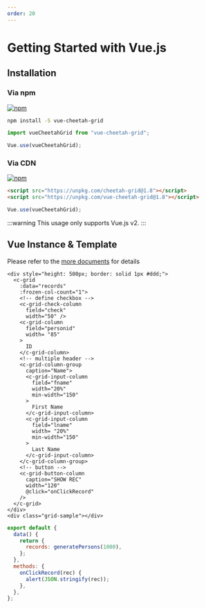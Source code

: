 ```yaml
---
order: 20
---
```


# Getting Started with Vue.js

## Installation

### Via npm

[![npm](https://img.shields.io/npm/v/vue-cheetah-grid.svg)](https://www.npmjs.com/package/vue-cheetah-grid)

```bash
npm install -S vue-cheetah-grid
```

```js
import vueCheetahGrid from "vue-cheetah-grid";

Vue.use(vueCheetahGrid);
```

### Via CDN

[![npm](https://img.shields.io/npm/v/vue-cheetah-grid.svg)](https://www.npmjs.com/package/vue-cheetah-grid)

```html
<script src="https://unpkg.com/cheetah-grid@1.8"></script>
<script src="https://unpkg.com/vue-cheetah-grid@1.8"></script>
```

```js
Vue.use(vueCheetahGrid);
```

:::warning
This usage only supports Vue.js v2.
:::

## Vue Instance & Template

Please refer to the [more documents](../api/vue/README.md) for details

<code-preview>

```vue
<div style="height: 500px; border: solid 1px #ddd;">
  <c-grid
    :data="records"
    :frozen-col-count="1">
    <!-- define checkbox -->
    <c-grid-check-column
      field="check"
      width="50" />
    <c-grid-column
      field="personid"
      width= "85"
    >
      ID
    </c-grid-column>
    <!-- multiple header -->
    <c-grid-column-group
      caption="Name">
      <c-grid-input-column
        field="fname"
        width="20%"
        min-width="150"
      >
        First Name
      </c-grid-input-column>
      <c-grid-input-column
        field="lname"
        width= "20%"
        min-width="150"
      >
        Last Name
      </c-grid-input-column>
    </c-grid-column-group>
    <!-- button -->
    <c-grid-button-column
      caption="SHOW REC"
      width="120"
      @click="onClickRecord"
    />
  </c-grid>
</div>
<div class="grid-sample"></div>
```

```js
export default {
  data() {
    return {
      records: generatePersons(1000),
    };
  },
  methods: {
    onClickRecord(rec) {
      alert(JSON.stringify(rec));
    },
  },
};
```

</code-preview>
